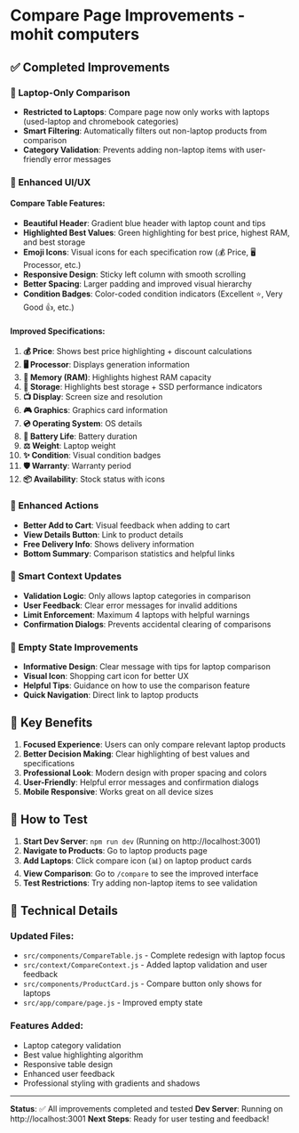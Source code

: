 # Compare Page Improvements - mohit computers

## ✅ Completed Improvements

### 🎯 Laptop-Only Comparison
- **Restricted to Laptops**: Compare page now only works with laptops (used-laptop and chromebook categories)
- **Smart Filtering**: Automatically filters out non-laptop products from comparison
- **Category Validation**: Prevents adding non-laptop items with user-friendly error messages

### 🎨 Enhanced UI/UX

#### Compare Table Features:
- **Beautiful Header**: Gradient blue header with laptop count and tips
- **Highlighted Best Values**: Green highlighting for best price, highest RAM, and best storage
- **Emoji Icons**: Visual icons for each specification row (💰 Price, 🖥️ Processor, etc.)
- **Responsive Design**: Sticky left column with smooth scrolling
- **Better Spacing**: Larger padding and improved visual hierarchy
- **Condition Badges**: Color-coded condition indicators (Excellent ⭐, Very Good 👍, etc.)

#### Improved Specifications:
1. **💰 Price**: Shows best price highlighting + discount calculations
2. **🖥️ Processor**: Displays generation information
3. **🧠 Memory (RAM)**: Highlights highest RAM capacity
4. **💾 Storage**: Highlights best storage + SSD performance indicators
5. **📺 Display**: Screen size and resolution
6. **🎮 Graphics**: Graphics card information
7. **💿 Operating System**: OS details
8. **🔋 Battery Life**: Battery duration
9. **⚖️ Weight**: Laptop weight
10. **✨ Condition**: Visual condition badges
11. **🛡️ Warranty**: Warranty period
12. **📦 Availability**: Stock status with icons

### 🛒 Enhanced Actions
- **Better Add to Cart**: Visual feedback when adding to cart
- **View Details Button**: Link to product details
- **Free Delivery Info**: Shows delivery information
- **Bottom Summary**: Comparison statistics and helpful links

### 🚀 Smart Context Updates
- **Validation Logic**: Only allows laptop categories in comparison
- **User Feedback**: Clear error messages for invalid additions
- **Limit Enforcement**: Maximum 4 laptops with helpful warnings
- **Confirmation Dialogs**: Prevents accidental clearing of comparisons

### 📱 Empty State Improvements
- **Informative Design**: Clear message with tips for laptop comparison
- **Visual Icon**: Shopping cart icon for better UX
- **Helpful Tips**: Guidance on how to use the comparison feature
- **Quick Navigation**: Direct link to laptop products

## 🎯 Key Benefits

1. **Focused Experience**: Users can only compare relevant laptop products
2. **Better Decision Making**: Clear highlighting of best values and specifications
3. **Professional Look**: Modern design with proper spacing and colors
4. **User-Friendly**: Helpful error messages and confirmation dialogs
5. **Mobile Responsive**: Works great on all device sizes

## 🚀 How to Test

1. **Start Dev Server**: `npm run dev` (Running on http://localhost:3001)
2. **Navigate to Products**: Go to laptop products page
3. **Add Laptops**: Click compare icon (📊) on laptop product cards
4. **View Comparison**: Go to `/compare` to see the improved interface
5. **Test Restrictions**: Try adding non-laptop items to see validation

## 📝 Technical Details

### Updated Files:
- `src/components/CompareTable.js` - Complete redesign with laptop focus
- `src/context/CompareContext.js` - Added laptop validation and user feedback
- `src/components/ProductCard.js` - Compare button only shows for laptops
- `src/app/compare/page.js` - Improved empty state

### Features Added:
- Laptop category validation
- Best value highlighting algorithm
- Responsive table design
- Enhanced user feedback
- Professional styling with gradients and shadows

---

**Status**: ✅ All improvements completed and tested
**Dev Server**: Running on http://localhost:3001
**Next Steps**: Ready for user testing and feedback!